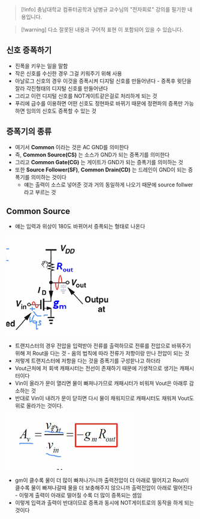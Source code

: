 > [!info] 충남대학교 컴퓨터공학과 남병규 교수님의 "전자회로" 강의를 필기한 내용입니다.

> [!warning] 다소 잘못된 내용과 구어적 표현 이 포함되어 있을 수 있습니다.

## 신호 증폭하기

- 진폭을 키우는 일을 말함
- 작은 신호를 수신한 경우 그걸 키워주기 위해 사용
- 아날로그 신호의 경우 이것을 증폭시켜 디지털 신호를 만들어낸다 - 증폭후 윗단을 잘라 각진형태의 디지털 신호를 만들어낸다
- 그리고 이런 디지털 신호를 NOT게이트같은걸로 처리하게 되는 것
- 푸리에 급수를 이용하면 어떤 신호도 정현파로 바뀌기 때문에 정편파의 증폭만 가능하면 임의의 신호도 증폭할 수 있는 것

## 증폭기의 종류

- 여기서 **Common** 이라는 것은 AC GND를 의미한다
- 즉, **Common Source(CS)** 는 소스가 GND가 되는 증폭기를 의미한다
- 그리고 **Common Gate(CG)** 는 게이트가 GND가 되는 증폭기를 의미하는 것
- 또한 **Source Follower(SF)**, **Common Drain(CD)** 는 드레인이 GND이 되는 증폭기를 의미하는 것이다
	- 얘는 출력이 소스로 넣어준 것과 거의 동일하게 나오기 때문에 source follwer라고 부르는 것

## Common Source

- 얘는 입력과 위상이 180도 바뀌어서 증폭되는 형태로 나온다

![CS%20%E1%84%8C%E1%85%B3%E1%86%BC%E1%84%91%E1%85%A9%E1%86%A8%E1%84%80%E1%85%B5%2026368063e3de40b7bd693fa3dbf1a4a8/image1.png](microelectronics.spring.2021.cse.cnu.ac.kr/images/14_26368063e3de40b7bd693fa3dbf1a4a8/image1.png)

- 트랜지스터의 경우 전압을 입력받아 전류를 출력하므로 전류를 전압으로 바꿔주기 위해 저 Rout을 다는 것 - 옴의 법칙에 따라 전류가 저항이랑 만나 전압이 되는 것
- 저렇게 트랜지스터에 저항을 다는 것을 증폭기를 구성핟나고 하더라
- Vout근처에 저 회색 캐패시터는 전선이 존재하기 때문에 기생적으로 생기는 캐패시터이다
- Vin이 올라가 문이 열리면 물이 빠져나가므로 캐패시터가 비워져 Vout은 아래루 감소하는 것
- 반대로 Vin이 내려가 문이 닫히면 다시 물이 채워지므로 캐패시터도 채워져 Vout도 위로 올라가는 것이다.

![CS%20%E1%84%8C%E1%85%B3%E1%86%BC%E1%84%91%E1%85%A9%E1%86%A8%E1%84%80%E1%85%B5%2026368063e3de40b7bd693fa3dbf1a4a8/image2.png](microelectronics.spring.2021.cse.cnu.ac.kr/images/14_26368063e3de40b7bd693fa3dbf1a4a8/image2.png)

- gm이 클수록 물이 더 많이 빠져나가니까 출력전압이 더 아래로 떨어지고 Rout이 클수록 물이 빠져나갈때 물을 더 보충해주지 않으니까 출력전압이 아래로 떨어진다 - 이렇게 출력이 아래로 떨어질 수록 더 많이 증폭되는 셈임
- 이렇게 입력과 출력이 반대이므로 증폭과 동시에 NOT게이트로의 동작을 하게 되는 것이다